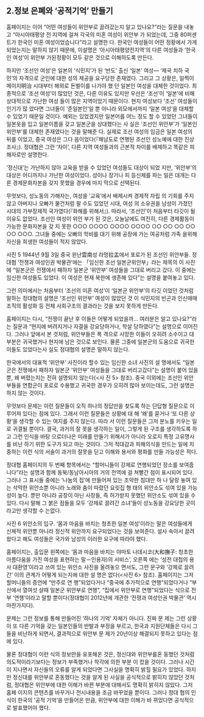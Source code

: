 ## 2.정보 은폐와 ‘공적기억’ 만들기

홈페이지는 이어 “어떤 여성들이 위안부로 끌려갔는지 알고 있나요?”라는 질문을 내놓고 “아시아태평양 전 지역에 걸쳐 각국의 미혼 여성이 위안부 가 되었는데, 그중 80퍼센트가 한국인 미혼 여성이었습니다”라고 설명한 다. 한국인 여성들이 어떤 정황에서 가게 되었는지는 말하지 않기 때문에, 이설명은 ‘아시아태평양전지역’의 다른 여성들과 ‘한국인 여성’이 위안부 가된정황이 모두 같은 것으로 이해하도록 만든다.

하지만 ‘조선인 여성’은 일본의 ‘식민지’가 된 ‘반도’ 출신 ‘일본’ 여성— ‘제국 치하 국민’의 자격으로 군인에 대한 성의 제공을 요구당한 존재였다. 그리고 그 상황은, 일찍이 메이지明治 시대부터 해외로 돈벌이를 나가야 했 던 일본인 여성을 대체한 것이었다. 최종적으로 ‘조선 여성’이 많았던 것은, 다른 이유도 있지만 우선은 ‘조선’이 ‘일본’에 비해 상대적으로 가난한 여성 들이 많은 지역이었기 때문이다. 현지 여성보다 ‘조선’ 여성들이 인기가 많 았다면 그녀들이 ‘준일본인’일 뿐 아니라 외모에서까지 ‘일본 여성’을 대체할 수 있었기 때문일 것이다. 예외는 있었겠지만 일본어를 어느 정도 할 수 있었던 그녀들이 일본옷을 입고 일본이름을 갖고 일본군을 상대했다는 사 실은 ‘조선인 위안부’가 ‘일본인 위안부’를 대체한 존재였다는 것을 말해준 다. 실제로 조선 여성의 임금은 일본 여성의 뒤를 이었고, 중국 여성은 그다 음이었다(『해남도로 연행된 조선인 성노예에 대한 진상조사』). 정대협은 그런 ‘차이’, 다른 지역 여성들과의 근본적 차이를 배제하고 똑같은 피해자로만 설명한다.

‘정신대’는 가난하지 않아 교육을 받을 수 있었던 여성들도 대상이 되었 지만, ‘위안부’의 대상은 어디까지나 가난한 여성이었다. 성이나 장기나 피 등신체를 파는 일은 대개는 다른 경제문화자본을 갖지 못했을 경우에 마지 막으로 선택된다.

무엇보다, 성노동의 가해자는, 여성을 ‘교육’에서 배제시켜 경제적 자립 의 기회를 주지 않고 아버지나 오빠가 물건처럼 팔 수도 있었던 시대, 여성 의 소유권을 남성이 가졌던 시대의 가부장제적 국가였다(『화해를 위해서』). 따라서, ‘조선인’이 처음부터 타깃이 될 이유도 없었다. 조선인 여성이 위안 부가 된 것은, 오늘날에도 여전히, 다른 경제활동이 가능한 문화자본을 갖 지 못한 ○○○ ○○○○ ○○○○ ○○○○ ○○ ○○ ○○ ○○ ○○ ○○○. 그녀들 중에는 오빠의 학비를 대기 위해 공장에 가는 여공처럼 가족 을위해 자신을 희생한 여성들이 적지 않았다.

사진 5 1944년 9월 3일 중국 윈난雲南성 라멍拉孟에서 포로가 된 조선인 위안부들. 정대협 ‘전쟁과 여성인권 박물관’에는 「임신한 조선 일본군위안부」라는 제목의 이 사진에 “일본군은 전쟁에서 패하자 일본군 ‘위안부’ 여성들을 그대로 버리고 갔다. 이 중에는 임신한 여성들도 있었다. 이 여성은 현재 북한에 생존해 있다”는 설명을 붙여놓고 있다.

그런 의미에서는 처음부터 ‘조선의 미혼 여성’이 ‘일본군 위안부’의 타깃 이었던 것처럼 말하는 정대협의 설명은 ‘조선인 위안부’ 여성이 많았던 것 이 식민지의 빈곤과 인신매매조직의 활성화 등 전체 사회구조의 결과라는 것을 보지 못하게 만든다.

홈페이지는 다시, “전쟁이 끝난 후 이들은 어떻게 되었을까… 여러분은 알고 있나요?”라는 질문과 “현지에 버려지거나 자결을 강요당하거나, 학살 당하였다”는 설명으로 이어진다. 그러나 앞에서 본 것처럼, 위안부들은 폭 격으로 사망한 이들이 오히려 소수이고 대부분은 귀국했거나 현지에 남은 것으로 보인다. 물론 그중에 일본군의 도움으로 귀국한 이들도 있었다는사 실도 정대협의 설명은 말하지 않는다.

한국에서의 대표적 ‘위안부’ 사진이라 할수 있는 임신한 소녀 사진의 설 명에서도 “일본군은 전쟁에서 패하자 일본군 ‘위안부’ 여성들을 그대로 버리고갔다”는 설명이 붙어 있을 뿐, 왜 버렸는지는 전혀 설명되지 않는다(<사 진 5> 참조). 중국 이외에는 조선인 위안부들을 연합군이 포로로 수용했고 귀국한 경우가 오히려 많아 보이는데도, 그런 설명은 하지 않는 것이다.

무엇보다 문제는 이런 질문들이 오직 하나의 정답만을 찾도록 하는 단답형 질문으로 이루어져 있다는 점에 있다. 그래서 이런 질문들은 상황에 대 해 ‘왜’를 묻거나 ‘또 다른 상황’을 생각할 수 있는 여지를 주지 않는다. 따라 서 이런 질문들은 그저 분노를 키우는 일로 귀결될 뿐이다. 결국, 과거의 잘 못을 생각하는 일이, 그렇게 된 구조를 생각하도록 하고 그런 인식을 바탕 으로더나은 미래를 만들기 위해서가 아니라 오로지 특정 고유명사를 비난 하기 위한 도구가 되고 마는 것이다. 그저 적대감과 피해의식을 만드는 일에 치중하는 이런 식의 서술이 과거의 잘못을 딛고 이해와 용서와 평화를 만들 가능성은 적다.

정대협 홈페이지의 두 번째 항목에서는 “할머니들이 강제로 연행되었던 장소를 보여줍니다”라는 설명과 함께 동북/동남아시아의 거의 전역에 걸 쳐빨간 점이 표시되어 있다.
그러나 그 표시들 중에는 ‘나눔의 집’에 만들어져 있는 조악한 침대만 하 나 달랑 놓여 있는 삭막한 위안소뿐 아니라 노래와 춤이 따랐던 요릿집 형 태의 위안소도 섞여 있을 가능성이 높다. 뿐만 아니라 공창이 아닌 사창들, 즉 허가받지 못했던 위안소도 섞여 있을 수 있다. 다시 말해 그 붉은 점들을 모두 ‘강제로 끌려간 소녀’들이 성노동을 강요당한 곳이라고만 생각할 수 는없다.

사진 6 위안소의 입구. ‘몸과 마음을 바치는 청초한 일본 여성’이라는 말은 여성들에게 신체적 위안뿐 아니라 정신적 위안까지 요구되었다는 것을 보여준다. 설사 속아서 끌려왔다고 해도 여성들은 국가와 남성의 이러한 요구에 따라야 했다.

홈페이지는, 출입문 왼쪽에는 ‘몸과 마음을 바치는 야마토 나데시코(大和撫子: 청초한 아름다움을 가진 여성을 표현하는 말－인용자)의 서비스’, 오른쪽 에는 ‘성전 대첩의 용사 대환영’이라고 쓰여 있는 위안소 사진을 올려놓으 면서도, 그런 문구와 ‘강제로 끌려간’ 이의 관계가 어떻게 되는지에 대한 설 명은 없다(<사진 6> 참조). 홈페이지는 그저 할머니들의 증언에 “만주로 연 행”되었다거나 “중국에 추가적으로 연행”되었다거나 “부산에서 열여섯 살때 일본군 위안부로 연행”, “집에서 위안부로 연행”되었다는 식으로 전부 ‘연행’이라고 말할 뿐이다(정대협이 2012년에 개관한 ‘전쟁과 여성인권 박물관’ 역시 마찬가지다).

문제는 그런 정보를 통해 만들어진 ‘하나의 기억’ 자체가 아니다. 진짜 문 제는 그런 상황이 또 다른 기억을 갖는 일본인들의 반발과 부정을 부르고, 한국과 지원단체들은 다시 그들을 비난하게 되면서, 결과적으로 위안부 문 제가 20년이상 해결되지 못하고 있다는 점에 있다.

물론 정대협이 이런 식의 정보만을 유포해온 것은, 정신대와 위안부를혼 동했던 것처럼 의도적이라기보다는 정보가 부족했거나 착각에 의한 부분 이 컸을 것이다. 그러나 시간이 지나면서 자신들의 오류를 알게 되었다면 그사실을 명확히 밝힐 필요가 있었다. 하지만 정신대를 위안부로 혼동했다는 것을 알게 된 사실을 공식적으로 밝히지 않았던 것처럼, 정대협은 위안부에 대한 이해가 바뀐 부분에 대해서도 명확히 밝히지 않았다. 그저 홈페 이지의 콘텐츠를 바꾸거나 전시내용을 조금 바꾸었을 뿐이다. 그러나 정대 협의 인식이 한국의 ‘공적 기억’을 만들어온 만큼, 위안부에 대한 이해가 바 뀌었다면 공식적으로 발표했어야 했다.